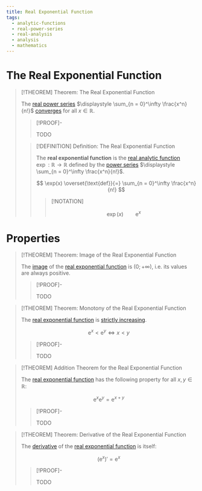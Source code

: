 ```yaml
---
title: Real Exponential Function
tags:
  - analytic-functions
  - real-power-series
  - real-analysis
  - analysis
  - mathematics
---
```


# The Real Exponential Function

>[!THEOREM] Theorem: The Real Exponential Function
>
>The [real power series](../Real%20Power%20Series/index.md) $\displaystyle \sum_{n = 0}^\infty \frac{x^n}{n!}$ [converges](../Real%20Power%20Series/Convergence.md) for all $x \in \mathbb{R}$.
>
>>[!PROOF]-
>>
>>TODO
>>
>
>>[!DEFINITION] Definition: The Real Exponential Function
>>
>>The **real exponential function** is the [real analytic function](Real%20Analytic%20Functions.md) $\exp: \mathbb{R} \to \mathbb{R}$ defined by the [power series](../Real%20Power%20Series/index.md) $\displaystyle \sum_{n = 0}^\infty \frac{x^n}{n!}$.
>>
>>$$
>>\exp(x) \overset{\text{def}}{=} \sum_{n = 0}^\infty \frac{x^n}{n!}
>>$$
>>
>>
>>>[!NOTATION]
>>>
>>>$$
>>>\exp(x) \qquad \mathrm{e}^x
>>>$$
>>>
>>
>

# Properties

>[!THEOREM] Theorem: Image of the Real Exponential Function
>
>The [image](../../Functions/index.md) of the [real exponential function](Real%20Exponential%20Function.md) is $(0;+\infty)$, i.e. its values are always positive.
>
>>[!PROOF]-
>>
>>TODO
>>
>

>[!THEOREM] Theorem: Monotony of the Real Exponential Function
>
>The [real exponential function](Real%20Exponential%20Function.md) is [strictly increasing](Monotony.md).
>
>$$
>\mathrm{e}^x \lt \mathrm{e}^y \iff x \lt y
>$$
>
>>[!PROOF]-
>>
>>TODO
>>
>

>[!THEOREM] Addition Theorem for the Real Exponential Function
>
>The [real exponential function](Real%20Exponential%20Function.md) has the following property for all $x,y \in \mathbb{R}$:
>
>$$
>\mathrm{e}^x \mathrm{e}^y = \mathrm{e}^{x + y}
>$$
>
>>[!PROOF]-
>>
>>TODO
>>
>

>[!THEOREM] Theorem: Derivative of the Real Exponential Function
>
>The [derivative](Differentiation/index.md) of the [real exponential function](Real%20Exponential%20Function.md) is itself:
>
>$$
>(\mathrm{e}^x)' = \mathrm{e}^x
>$$
>
>>[!PROOF]-
>>
>>TODO
>>
>